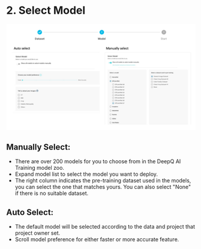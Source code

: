 # 2. Select Model

![](../../.gitbook/assets/select-model.jpg)

## Manually Select:

* There are over 200 models for you to choose from in the DeepQ AI Training model zoo. 
* Expand model list to select the model you want to deploy. 
* The right column indicates the pre-training dataset used in the models, you can select the one that matches yours. You can also select "None" if there is no suitable dataset. 

## Auto Select:

* The default model will be selected according to the data and project that project owner set. 
* Scroll model preference for either faster or more accurate feature. 



